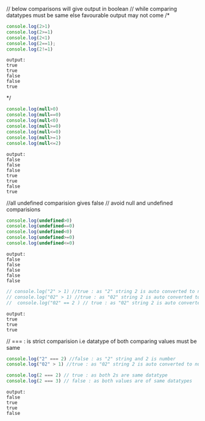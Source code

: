 // below comparisons will give output in boolean
// while comparing datatypes must be same else favourable output may not come
/*
```javascript
console.log(2>1)
console.log(2>=1)
console.log(2<1)
console.log(2==1);
console.log(2!=1)
```
``` 
output:
true
true 
false
false
true
```
*/
```javascript
console.log(null>0)
console.log(null==0)
console.log(null<0)
console.log(null>=0)
console.log(null<=0)
console.log(null>=1)
console.log(null<=2)
```
```
output:
false
false
false
true 
true 
false
true
```
//all undefined comparision gives false
// avoid null and undefined comparisions

```javascript
console.log(undefined>0)
console.log(undefined==0)
console.log(undefined<0)
console.log(undefined>=0)
console.log(undefined<=0)
```
```
output:
false
false
false
false
false
```

```javascript
// console.log("2" > 1) //true : as "2" string 2 is auto converted to number
// console.log("02" > 1) //true : as "02" string 2 is auto converted to number
//  console.log("02" == 2 ) // true : as "02" string 2 is auto converted to number
```
```
output:
true
true 
true
```
// === : is strict comparision i.e datatype of both comparing values must be same

```javascript
console.log("2" === 2) //false : as "2" string and 2 is number
console.log("02" > 1) //true : as "02" string 2 is auto converted to number

console.log(2 === 2) // true : as both 2s are same datatype
console.log(2 === 3) // false : as both values are of same datatypes
```

```
output:
false
true 
true 
false
```



